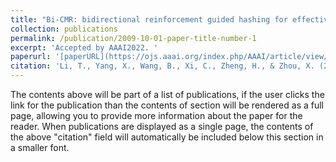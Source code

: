 ```yaml
---
title: "Bi-CMR: bidirectional reinforcement guided hashing for effective cross-modal retrieval"
collection: publications
permalink: /publication/2009-10-01-paper-title-number-1
excerpt: 'Accepted by AAAI2022. '
paperurl: '[paperURL](https://ojs.aaai.org/index.php/AAAI/article/view/21268)'
citation: 'Li, T., Yang, X., Wang, B., Xi, C., Zheng, H., & Zhou, X. (2022, June). Bi-CMR: bidirectional reinforcement guided hashing for effective cross-modal retrieval. In Proceedings of the AAAI Conference on Artificial Intelligence (Vol. 36, No. 9, pp. 10275-10282).'
---
```


The contents above will be part of a list of publications, if the user clicks the link for the publication than the contents of section will be rendered as a full page, allowing you to provide more information about the paper for the reader. When publications are displayed as a single page, the contents of the above "citation" field will automatically be included below this section in a smaller font.
